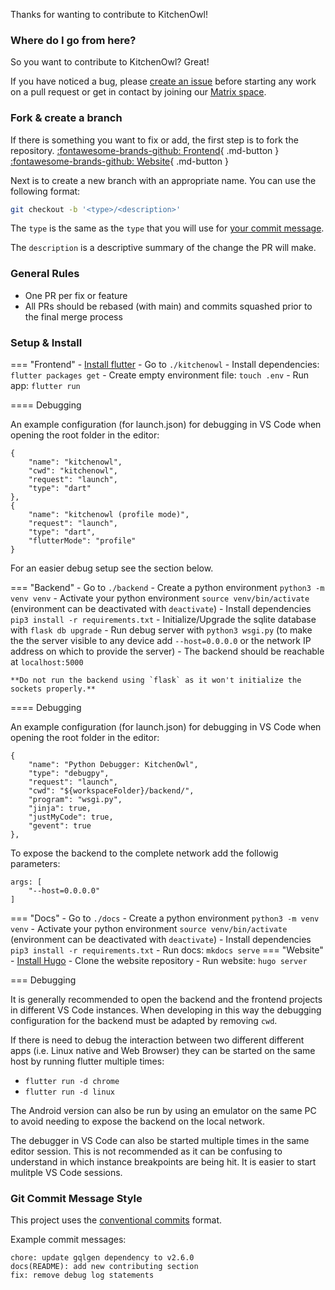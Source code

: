 Thanks for wanting to contribute to KitchenOwl!

### Where do I go from here?

So you want to contribute to KitchenOwl? Great!

If you have noticed a bug, please [create an issue](https://github.com/TomBursch/KitchenOwl/issues/new) before starting any work on a pull request or get in contact by joining our [Matrix space](https://matrix.to/#/#kitchenowl:matrix.org).

### Fork & create a branch

If there is something you want to fix or add, the first step is to fork the repository.
[:fontawesome-brands-github: Frontend](https://github.com/TomBursch/KitchenOwl){ .md-button }
[:fontawesome-brands-github: Website](https://github.com/TomBursch/KitchenOwl-website){ .md-button }

Next is to create a new branch with an appropriate name. You can use the following format:

``` bash
git checkout -b '<type>/<description>'
```

The `type` is the same as the `type` that you will use for [your commit message](https://www.conventionalcommits.org/en/v1.0.0/#summary).

The `description` is a descriptive summary of the change the PR will make.

### General Rules

- One PR per fix or feature
- All PRs should be rebased (with main) and commits squashed prior to the final merge process

### Setup & Install
=== "Frontend"
    - [Install flutter](https://flutter.dev/docs/get-started/install)
    - Go to `./kitchenowl`
    - Install dependencies: `flutter packages get`
    - Create empty environment file: `touch .env`
    - Run app: `flutter run`

==== Debugging

An example configuration (for launch.json) for debugging in VS Code when opening the root folder in the editor:

```
{
    "name": "kitchenowl",
    "cwd": "kitchenowl",
    "request": "launch",
    "type": "dart"
},
{
    "name": "kitchenowl (profile mode)",
    "request": "launch",
    "type": "dart",
    "flutterMode": "profile"
}
```

For an easier debug setup see the section below.


=== "Backend"
    - Go to `./backend`
    - Create a python environment `python3 -m venv venv`
    - Activate your python environment `source venv/bin/activate` (environment can be deactivated with `deactivate`)
    - Install dependencies `pip3 install -r requirements.txt`
    - Initialize/Upgrade the sqlite database with `flask db upgrade`
    - Run debug server with `python3 wsgi.py` (to make the the server visible to any device add `--host=0.0.0.0` or the network IP address on which to provide the server)
    - The backend should be reachable at `localhost:5000`

    **Do not run the backend using `flask` as it won't initialize the sockets properly.**

==== Debugging

An example configuration (for launch.json) for debugging in VS Code when opening the root folder in the editor:

```
{
    "name": "Python Debugger: KitchenOwl",
    "type": "debugpy",
    "request": "launch",
    "cwd": "${workspaceFolder}/backend/",
    "program": "wsgi.py",
    "jinja": true,
    "justMyCode": true,
    "gevent": true
},
```

To expose the backend to the complete network add the followig parameters:

```
args: [
    "--host=0.0.0.0"
]
```

=== "Docs"
    - Go to `./docs`
    - Create a python environment `python3 -m venv venv`
    - Activate your python environment `source venv/bin/activate` (environment can be deactivated with `deactivate`)
    - Install dependencies `pip3 install -r requirements.txt`
    - Run docs: `mkdocs serve`
=== "Website"
    - [Install Hugo](https://gohugo.io/getting-started/quick-start/)
    - Clone the website repository
    - Run website: `hugo server`


=== Debugging

It is generally recommended to open the backend and the frontend projects in different VS Code instances. When developing in this way the debugging configuration for the backend must be adapted by removing `cwd`.

If there is need to debug the interaction between two different different apps (i.e. Linux native and Web Browser) they can be started on the same host by running flutter multiple times:

- `flutter run -d chrome`
- `flutter run -d linux`

The Android version can also be run by using an emulator on the same PC to avoid needing to expose the backend on the local network.

The debugger in VS Code can also be started multiple times in the same editor session. This is not recommended as it can be confusing to understand in which instance breakpoints are being hit. It is easier to start mulitple VS Code sessions.

### Git Commit Message Style

This project uses the [conventional commits](https://www.conventionalcommits.org/en/v1.0.0/#summary) format.

Example commit messages:

```
chore: update gqlgen dependency to v2.6.0
docs(README): add new contributing section
fix: remove debug log statements
```
